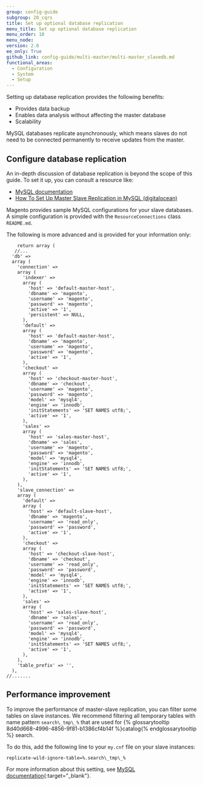 ```yaml
---
group: config-guide
subgroup: 20_cqrs
title: Set up optional database replication
menu_title: Set up optional database replication
menu_order: 10
menu_node:
version: 2.0
ee_only: True
github_link: config-guide/multi-master/multi-master_slavedb.md
functional_areas:
  - Configuration
  - System
  - Setup
---
```


Setting up database replication provides the following benefits:

*	Provides data backup
*	Enables data analysis without affecting the master database
*	Scalability

MySQL databases replicate asynchronously, which means slaves do not need to be connected permanently to receive updates from the master. 

<h2 id="config-ee-multidb-slave-conf">Configure database replication</h2>
An in-depth discussion of database replication is beyond the scope of this guide. To set it up, you can consult a resource like:

*	<a href="https://dev.mysql.com/doc/refman/5.6/en/replication.html" target="_blank">MySQL documentation</a>
*	<a href="https://www.digitalocean.com/community/tutorials/how-to-set-up-master-slave-replication-in-mysql" target="_blank">How To Set Up Master Slave Replication in MySQL (digitalocean)</a>

Magento provides sample MySQL configurations for your slave databases. A simple configuration is provided with the `ResourceConnections` class `README.md`.

The following is more advanced and is provided for your information only:

```php?start_inline=1
	return array (
   //...
  'db' =>
  array (
    'connection' =>
    array (
      'indexer' =>
      array (
        'host' => 'default-master-host',
        'dbname' => 'magento',
        'username' => 'magento',
        'password' => 'magento',
        'active' => '1',
        'persistent' => NULL,
      ),
      'default' =>
      array (
        'host' => 'default-master-host',
        'dbname' => 'magento',
        'username' => 'magento',
        'password' => 'magento',
        'active' => '1',
      ),
      'checkout' =>
      array (
        'host' => 'checkout-master-host',
        'dbname' => 'checkout',
        'username' => 'magento',
        'password' => 'magento',
        'model' => 'mysql4',
        'engine' => 'innodb',
        'initStatements' => 'SET NAMES utf8;',
        'active' => '1',
      ),
      'sales' =>
      array (
        'host' => 'sales-master-host',
        'dbname' => 'sales',
        'username' => 'magento',
        'password' => 'magento',
        'model' => 'mysql4',
        'engine' => 'innodb',
        'initStatements' => 'SET NAMES utf8;',
        'active' => '1',
      ),
    ),
    'slave_connection' =>
    array (
      'default' =>
      array (
        'host' => 'default-slave-host',
        'dbname' => 'magento',
        'username' => 'read_only',
        'password' => 'password',
        'active' => '1',
      ),
      'checkout' =>
      array (
        'host' => 'checkout-slave-host',
        'dbname' => 'checkout',
        'username' => 'read_only',
        'password' => 'password',
        'model' => 'mysql4',
        'engine' => 'innodb',
        'initStatements' => 'SET NAMES utf8;',
        'active' => '1',
      ),
      'sales' =>
      array (
        'host' => 'sales-slave-host',
        'dbname' => 'sales',
        'username' => 'read_only',
        'password' => 'password',
        'model' => 'mysql4',
        'engine' => 'innodb',
        'initStatements' => 'SET NAMES utf8;',
        'active' => '1',
      ),
    ),
    'table_prefix' => '',
  ),
//.......
```

## Performance improvement
To improve the performance of master-slave replication, you can filter some tables on slave instances. We recommend filtering all temporary tables with name pattern `search\_tmp\_%` that are used for {% glossarytooltip 8d40d668-4996-4856-9f81-b1386cf4b14f %}catalog{% endglossarytooltip %} search.

To do this, add the following line to your `my.cnf` file on your slave instances:

    replicate-wild-ignore-table=%.search\_tmp\_%

For more information about this setting, see [MySQL documentation](https://dev.mysql.com/doc/refman/5.7/en/replication-options-slave.html#option_mysqld_replicate-wild-ignore-table){:target="_blank"}.


